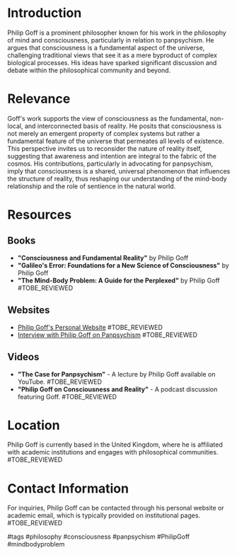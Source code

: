 # Introduction
Philip Goff is a prominent philosopher known for his work in the philosophy of mind and consciousness, particularly in relation to panpsychism. He argues that consciousness is a fundamental aspect of the universe, challenging traditional views that see it as a mere byproduct of complex biological processes. His ideas have sparked significant discussion and debate within the philosophical community and beyond.

# Relevance
Goff's work supports the view of consciousness as the fundamental, non-local, and interconnected basis of reality. He posits that consciousness is not merely an emergent property of complex systems but rather a fundamental feature of the universe that permeates all levels of existence. This perspective invites us to reconsider the nature of reality itself, suggesting that awareness and intention are integral to the fabric of the cosmos. His contributions, particularly in advocating for panpsychism, imply that consciousness is a shared, universal phenomenon that influences the structure of reality, thus reshaping our understanding of the mind-body relationship and the role of sentience in the natural world.

# Resources

## Books
- **"Consciousness and Fundamental Reality"** by Philip Goff
- **"Galileo's Error: Foundations for a New Science of Consciousness"** by Philip Goff
- **"The Mind-Body Problem: A Guide for the Perplexed"** by Philip Goff #TOBE_REVIEWED

## Websites
- [Philip Goff's Personal Website](http://www.philipgoff.com) #TOBE_REVIEWED
- [Interview with Philip Goff on Panpsychism](https://www.example.com/interview) #TOBE_REVIEWED

## Videos
- **"The Case for Panpsychism"** - A lecture by Philip Goff available on YouTube. #TOBE_REVIEWED
- **"Philip Goff on Consciousness and Reality"** - A podcast discussion featuring Goff. #TOBE_REVIEWED

# Location
Philip Goff is currently based in the United Kingdom, where he is affiliated with academic institutions and engages with philosophical communities. #TOBE_REVIEWED

# Contact Information
For inquiries, Philip Goff can be contacted through his personal website or academic email, which is typically provided on institutional pages. #TOBE_REVIEWED

#tags 
#philosophy #consciousness #panpsychism #PhilipGoff #mindbodyproblem
